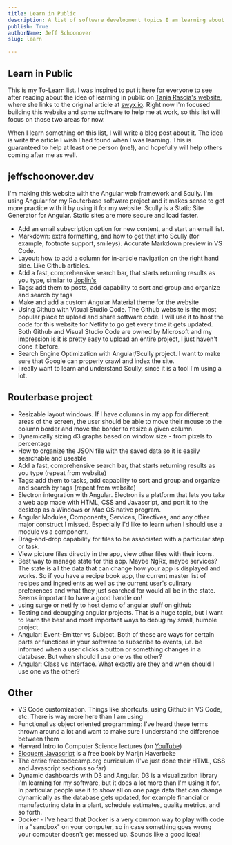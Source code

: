 ```yaml
---
title: Learn in Public
description: A list of software development topics I am learning about to make this website better and build Routerbase
publish: True
authorName: Jeff Schoonover
slug: learn

---
```


## Learn in Public

This is my To-Learn list.  I was inspired to put it here for everyone to see after reading about the idea of learning in public on [Tania Rascia's website](https://www.taniarascia.com/), where she links to the original article at [swyx.io](https://www.swyx.io/writing/learn-in-public/).  Right now I'm focused building this website and some software to help me at work, so this list will focus on those two areas for now.

When I learn something on this list, I will write a blog post about it.  The idea is write the article I wish I had found when I was learning.  This is guaranteed to help at least one person (me!), and hopefully will help others coming after me as well.

## jeffschoonover.dev

I'm making this website with the Angular web framework and Scully.  I'm using Angular for my Routerbase software project and it makes sense to get more practice with it by using it for my website.  Scully is a Static Site Generator for Angular.  Static sites are more secure and load faster.

- Add an email subscription option for new content, and start an email list.
- Markdown: extra formatting, and how to get that into Scully (for example, footnote support, smileys).  Accurate Markdown preview in VS Code.
- Layout: how to add a column for in-article navigation on the right hand side.  Like Github articles.
- Add a fast, comprehensive search bar, that starts returning results as you type, similar to [Joplin's](https://joplinapp.org)
- Tags: add them to posts, add capability to sort and group and organize and search by tags
- Make and add a custom Angular Material theme for the website
- Using Github with Visual Studio Code.  The Github website is the most popular place to upload and share software code.  I will use it to host the code for this website for Netlify to go get every time it gets updated.  Both Github and Visual Studio Code are owned by Microsoft and my impression is it is pretty easy to upload an entire project, I just haven't done it before.
- Search Engine Optimization with Angular/Scully project.  I want to make sure that Google can properly crawl and index the site.
- I really want to learn and understand Scully, since it is a tool I'm using a lot.  

## Routerbase project

- Resizable layout windows.  If I have columns in my app for different areas of the screen, the user should be able to move their mouse to the column border and move the border to resize a given column.
- Dynamically sizing d3 graphs based on window size - from pixels to percentage
- How to organize the JSON file with the saved data so it is easily searchable and useable  
- Add a fast, comprehensive search bar, that starts returning results as you type (repeat from website)
- Tags: add them to tasks, add capability to sort and group and organize and search by tags (repeat from website)
- Electron integration with Angular.  Electron is a platform that lets you take a web app made with HTML, CSS and Javascript, and port it to the desktop as a Windows or Mac OS native program.
- Angular Modules, Components, Services, Directives, and any other major construct I missed.  Especially I'd like to learn when I should use a module vs a component.
- Drag-and-drop capability for files to be associated with a particular step or task.
- View picture files directly in the app, view other files with their icons.
- Best way to manage state for this app.  Maybe NgRx, maybe services?  The state is all the data that can change how your app is displayed and works.  So if you have a recipe book app, the current master list of recipes and ingredients as well as the current user's culinary preferences and what they just searched for would all be in the state.  Seems important to have a good handle on!
- using surge or netlify to host demo of angular stuff on github
- Testing and debugging angular projects.  That is a huge topic, but I want to learn the best and most important ways to debug my small, humble project.
- Angular: Event-Emitter vs Subject.  Both of these are ways for certain parts or functions in your software to subscribe to events, i.e. be informed when a user clicks a button or something changes in a database.  But when should I use one vs the other?
- Angular: Class vs Interface.  What exactly are they and when should I use one vs the other?

## Other

- VS Code customization.  Things like shortcuts, using Github in VS Code, etc.  There is way more here than I am using
- Functional vs object oriented programming: I've heard these terms thrown around a lot and want to make sure I understand the difference between them
- Harvard Intro to Computer Science lectures (on [YouTube](https://youtu.be/F0WoVEr0-44))
- [Eloquent Javascript](https://eloquentjavascript.net/) is a free book by Marijn Haverbeke
- The entire freecodecamp.org curriculum (I've just done their HTML, CSS and Javascript sections so far)
- Dynamic dashboards with D3 and Angular.  D3 is a visualization library I'm learning for my software, but it does a lot more than I'm using it for.  In particular people use it to show all on one page data that can change dynamically as the database gets updated, for example financial or manufacturing data in a plant, schedule estimates, quality metrics, and so forth.
- Docker - I've heard that Docker is a very common way to play with code in a "sandbox" on your computer, so in case something goes wrong your computer doesn't get messed up.  Sounds like a good idea!
